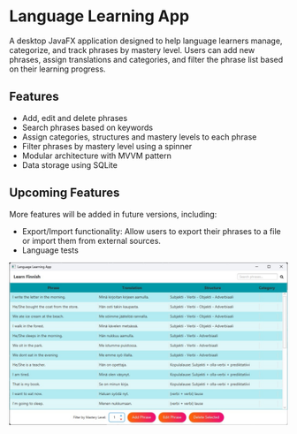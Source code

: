 # Language Learning App

A desktop JavaFX application designed to help language learners manage, categorize, and track phrases by mastery level. Users can add new phrases, assign translations and categories, and filter the phrase list based on their learning progress.

## Features

- Add, edit and delete phrases
- Search phrases based on keywords
- Assign categories, structures and mastery levels to each phrase
- Filter phrases by mastery level using a spinner
- Modular architecture with MVVM pattern
- Data storage using SQLite

## Upcoming Features

More features will be added in future versions, including:

- Export/Import functionality: Allow users to export their phrases to a file or import them from external sources.
- Language tests

![App Screenshot 1](assets/images/2025-05-13.jpg)
